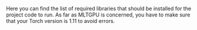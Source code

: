 
Here you can find the list of required libraries that should be installed for the project code to run. As far as MLTGPU is concerned, you have to make sure that your Torch version is 1.11 to avoid errors.
